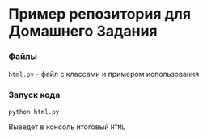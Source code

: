 # Пример репозитория для Домашнего Задания
### Файлы
`html.py` - файл с классами и примером использования
### Запуск кода
```
python html.py
```
Выведет в консоль итоговый `HTML`
